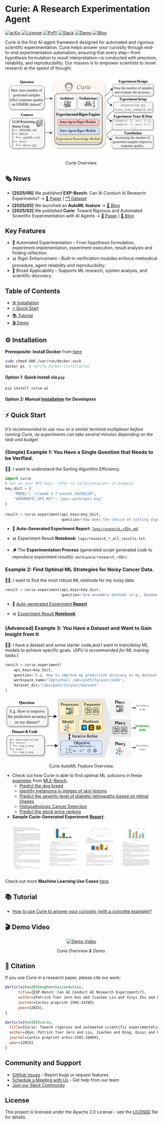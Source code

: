 # Curie: A Research Experimentation Agent 
<!-- # Curie: Automate Rigorous Scientific Experimentation -->

[![arXiv](https://img.shields.io/badge/arXiv-2502.16069-b31b1b.svg)](https://arxiv.org/abs/2502.16069)
[![License](https://img.shields.io/badge/license-Apache_2.0-blue)](LICENSE)
[![PyPI](https://img.shields.io/badge/PyPI-Install-blue)](https://pypi.org/project/curie-ai/)
[![Slack](https://img.shields.io/badge/Slack-Join%20Community-4A154B?logo=slack)](https://join.slack.com/t/just-curieous/shared_invite/zt-313elxhhy-hpEK5r9kX9Xv1Pfxzt9CJQ)
[![Demo](https://img.shields.io/badge/Demo-Live-green)](http://44.202.70.8:5000/)
[![Blog](https://img.shields.io/badge/Blog-Read%20More-orange)](https://www.just-curieous.com/)


Curie is the first AI-agent framework designed for automated and rigorous scientific experimentation. 
Curie helps answer your curiosity through end-to-end experimentation automation, ensuring that every step—from hypothesis formulation to result interpretation—is conducted with precision, reliability, and reproducibility.
Our mission is to empower scientists to move research at the speed of thought.

<p align="center">
  <img src="./docs/static/img/curie-overview.png" width="600px"/>
</p> 
<p align="center">Curie Overview.</p>


## 🗞️ News

- **[2025/06]** We published **EXP-Bench**: Can AI Conduct AI Research Experiments? → [📄 Paper](https://arxiv.org/abs/2505.24785) | [🗂️ Dataset](https://github.com/Just-Curieous/Curie/tree/main/benchmark/exp_bench)
- **[2025/05]** We launched an **AutoML feature** → [📢 Blog](https://www.just-curieous.com/machine-learning/research/2025-05-27-automl-co-scientist.html)
- **[2025/02]** We published **Curie**: Toward Rigorous and Automated Scientific Experimentation with AI Agents → [📄 Paper](https://arxiv.org/abs/2502.16069) | [📰 Blog](https://www.just-curieous.com/)


## Key Features
- 🚀 Automated Experimentation – From hypothesis formulation, experiment implementation, experiment execution, result analysis and finding reflection.
- 📊 Rigor Enhancement - Built-in verification modules enforce methodical procedure, agent reliability and reproducibility.
- 🔬 Broad Applicability – Supports ML research, system analysis, and scientific discovery.


## Table of Contents 
- [⚙️ Installation](#-installation)
- [⚡ Quick Start](#-quick-start)
- [📚 Tutorial](#-tutorial)
- [🎬 Demo](#-demo-video)


## ⚙️ Installation
**Prerequisite: Install Docker** from [here](https://docs.docker.com/engine/install/ubuntu/)
   ```bash
   sudo chmod 666 /var/run/docker.sock
   docker ps  # Verify Docker installation
   ```

#### Option 1: Quick Install via `pip` 
```bash
pip install curie-ai
```

#### Option 2: Manual [Installation](./docs/installation.md) for Developers


## ⚡ Quick Start
*It's recommended to use `tmux` or a similar terminal multiplexer before running Curie, as experiments can take several minutes depending on the task and budget.*


### (Simple) Example 1: You Have a Single Question that Needs to be Verified.

👩‍🎓: I want to understand the Sorting Algorithm Efficiency.

```python
import curie
# Set up your API keys, refer to curie/setup/env.sh.example
key_dict = {
    "MODEL": "claude-3-7-sonnet-20250219",
    "ANTHROPIC_API_KEY": "your-anthropic-key"
}

result = curie.experiment(api_keys=key_dict, 
                          question="How does the choice of sorting algorithm impact runtime performance across different input distributions?")
```
* 🧾 **Auto-Generated Experiment Report**: [`logs/research_<ID>.md`](./docs/example_logs/sorting_example/research_1748830453_20250602021413_iter1.md).

- 📊 Experiment Result **Notebook**: `logs/research_*_all_results.txt`.

- 🪵 The **Experimentation Process** (generated *script* generated *code* to reproduce experiment *results*): `workspace/research_<ID>/`.


### Example 2: Find Optimal ML Strategies for Noisy Cancer Data.
👩‍🎓: I want to find the most robust ML methods for my noisy data.

```python 
result = curie.experiment(api_keys=key_dict, 
                          question="Are ensemble methods (e.g., Random Forests, Gradient Boosting) more robust to added noise in the Breast Cancer Wisconsin dataset compared to linear models like Logistic Regression for a binary classification task?")
```

- 🧾 [Auto-generated Experiment **Report**](./docs/example_logs/noise_example/default_research_1748932907_20250603064147_iter1.md)

- 📊 [Experiment Result **Notebook**](./docs/example_logs/noise_example/default_research_1748932907_20250603064147_iter1_all_results.txt)

### (Advanced) Example 3: You Have a Dataset and Want to Gain Insight from It

👨‍🎓: I have a dataset and some starter code,and I want to train/deloy ML models to achieve specific goals. (*GPU is recommended for ML training tasks.*)

```python 
result = curie.experiment(
    api_keys=key_dict,
    question="E.g. How to improve my prediction accuracy on my dataset.",
    workspace_name="[Optional] /abs/path/to/your/code",
    dataset_dir="/abs/path/to/your/dataset"
)
```  

<p align="center">
  <img src="./docs/static/img/exp-bench-mle-curie.drawio.png" width="600px"/>
</p> 
<p align="center">Curie AutoML Feature Overview.</p>

- Check out how Curie is able to find optimal ML soltuions in these [examples](./benchmark/mle_bench/) from [MLE-Bench](https://github.com/openai/mle-bench).
  - [Predict the dog breed](./benchmark/mle_bench/dog-breed-identification/)
  - [Identify melanoma in images of skin lesions](./benchmark/mle_bench/siim-isic-melanoma-classification/)
  - [Predict the severity level of diabetic retinopathy based on retinal images](./benchmark/mle_bench/aptos2019-blindness-detection/)
  - [Histopathologic Cancer Detection](./benchmark/mle_bench/histopathologic-cancer-detection/)
  - [Predict the stock price ranking](https://github.com/Just-Curieous/Curie-Use-Cases/tree/main/stock_prediction)
- **Sample Curie-Generated Experiment [Report](./benchmark/mle_bench/aptos2019-blindness-detection/report.pdf)**:

<p align="center">
<img src="benchmark/mle_bench/aptos2019-blindness-detection/report-fig/output-1.png" width="23%"/>
<img src="benchmark/mle_bench/aptos2019-blindness-detection/report-fig/output-2.png" width="23%"/>
<img src="benchmark/mle_bench/aptos2019-blindness-detection/report-fig/output-3.png" width="23%"/>
<img src="benchmark/mle_bench/aptos2019-blindness-detection/report-fig/output-4.png" width="23%"/>
</p> 

Check out more **Machine Learning Use Cases** [here](https://github.com/Just-Curieous/Curie-Use-Cases). 

## 📚 Tutorial 
- [How to use Curie to answer your curiosity (with a concrete example)?](./docs/tutorial-beginer.md)

## 🎬 Demo Video 

<div align="center">

[![Demo Video](https://img.youtube.com/vi/Qn_T5mm2OP4/0.jpg)](https://www.youtube.com/watch?v=Qn_T5mm2OP4)

</div>

<p align="center">
  <em>Curie Overview & Demo.</em>
</p>



## 📜 Citation  
If you use Curie in a research paper, please cite our work:

```bib
@article{kon2025expbenchaiconductai,
      title={EXP-Bench: Can AI Conduct AI Research Experiments?}, 
      author={Patrick Tser Jern Kon and Jiachen Liu and Xinyi Zhu and Qiuyi Ding and Jingjia Peng and Jiarong Xing and Yibo Huang and Yiming Qiu and Jayanth Srinivasa and Myungjin Lee and Mosharaf Chowdhury and Matei Zaharia and Ang Chen},
      journal={arXiv preprint 2505.24785}
      year={2025},
}
```

```bib
@article{kon2025curie,
  title={Curie: Toward rigorous and automated scientific experimentation with ai agents},
  author={Kon, Patrick Tser Jern and Liu, Jiachen and Ding, Qiuyi and Qiu, Yiming and Yang, Zhenning and Huang, Yibo and Srinivasa, Jayanth and Lee, Myungjin and Chowdhury, Mosharaf and Chen, Ang},
  journal={arXiv preprint arXiv:2502.16069},
  year={2025}
}
```


## Community and Support

- [GitHub Issues](https://github.com/Just-Curieous/curie/issues) - Report bugs or request features
- [Schedule a Meeting with Us](https://calendly.com/amberljc/30min) - Get help from our team
- [Join our Slack Community](https://join.slack.com/t/just-curieous/shared_invite/zt-313elxhhy-hpEK5r9kX9Xv1Pfxzt9CJQ)

## License

This project is licensed under the Apache 2.0 License - see the [LICENSE](LICENSE) file for details.